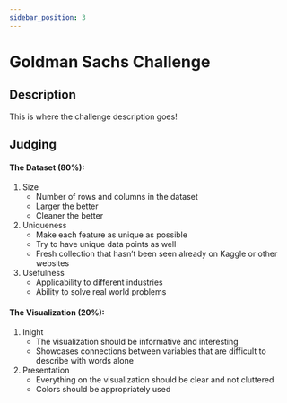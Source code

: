 ```yaml
---
sidebar_position: 3
---
```


# Goldman Sachs Challenge

## Description

This is where the challenge description goes!

## Judging

#### The Dataset (80%):
1. Size
   * Number of rows and columns in the dataset
   * Larger the better
   * Cleaner the better
2. Uniqueness
   * Make each feature as unique as possible
   * Try to have unique data points as well
   * Fresh collection that hasn’t been seen already on Kaggle or other websites
3. Usefulness
   * Applicability to different industries
   * Ability to solve real world problems


#### The Visualization (20%):
1. Inight
   * The visualization should be informative and interesting
   * Showcases connections between variables that are difficult to describe with words alone
2. Presentation
   * Everything on the visualization should be clear and not cluttered
   * Colors should be appropriately used
